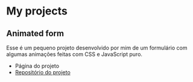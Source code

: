 # My projects

## Animated form
Esse é um pequeno projeto desenvolvido por mim de um formulário com algumas animações feitas com CSS e JavaScript puro.
- Página do projeto
- [Repositório do projeto](https://github.com/adryelrocha/animated-form)
